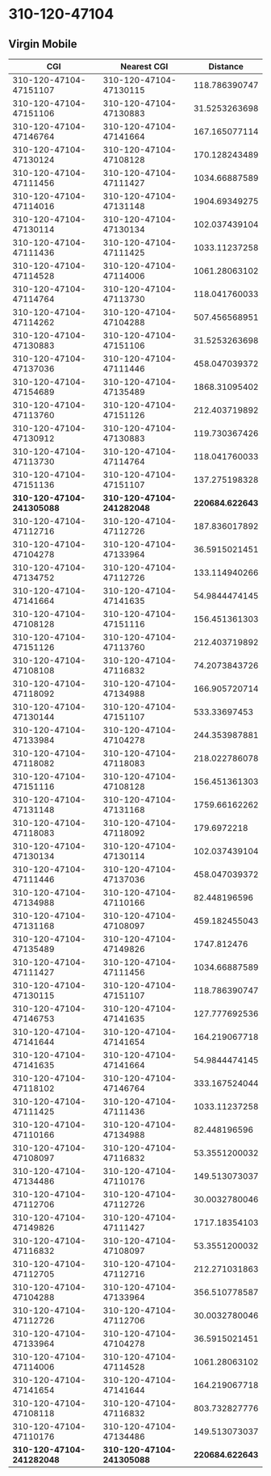 # 310-120-47104
## Virgin Mobile


| CGI | Nearest CGI | Distance |
|-----|-------------|----------|
| 310-120-47104-47151107 | 310-120-47104-47130115 | 118.786390747 |
| 310-120-47104-47151106 | 310-120-47104-47130883 | 31.5253263698 |
| 310-120-47104-47146764 | 310-120-47104-47141664 | 167.165077114 |
| 310-120-47104-47130124 | 310-120-47104-47108128 | 170.128243489 |
| 310-120-47104-47111456 | 310-120-47104-47111427 | 1034.66887589 |
| 310-120-47104-47114016 | 310-120-47104-47131148 | 1904.69349275 |
| 310-120-47104-47130114 | 310-120-47104-47130134 | 102.037439104 |
| 310-120-47104-47111436 | 310-120-47104-47111425 | 1033.11237258 |
| 310-120-47104-47114528 | 310-120-47104-47114006 | 1061.28063102 |
| 310-120-47104-47114764 | 310-120-47104-47113730 | 118.041760033 |
| 310-120-47104-47114262 | 310-120-47104-47104288 | 507.456568951 |
| 310-120-47104-47130883 | 310-120-47104-47151106 | 31.5253263698 |
| 310-120-47104-47137036 | 310-120-47104-47111446 | 458.047039372 |
| 310-120-47104-47154689 | 310-120-47104-47135489 | 1868.31095402 |
| 310-120-47104-47113760 | 310-120-47104-47151126 | 212.403719892 |
| 310-120-47104-47130912 | 310-120-47104-47130883 | 119.730367426 |
| 310-120-47104-47113730 | 310-120-47104-47114764 | 118.041760033 |
| 310-120-47104-47151136 | 310-120-47104-47151107 | 137.275198328 |
| **310-120-47104-241305088** | **310-120-47104-241282048** | **220684.622643** |
| 310-120-47104-47112716 | 310-120-47104-47112726 | 187.836017892 |
| 310-120-47104-47104278 | 310-120-47104-47133964 | 36.5915021451 |
| 310-120-47104-47134752 | 310-120-47104-47112726 | 133.114940266 |
| 310-120-47104-47141664 | 310-120-47104-47141635 | 54.9844474145 |
| 310-120-47104-47108128 | 310-120-47104-47151116 | 156.451361303 |
| 310-120-47104-47151126 | 310-120-47104-47113760 | 212.403719892 |
| 310-120-47104-47108108 | 310-120-47104-47116832 | 74.2073843726 |
| 310-120-47104-47118092 | 310-120-47104-47134988 | 166.905720714 |
| 310-120-47104-47130144 | 310-120-47104-47151107 | 533.33697453 |
| 310-120-47104-47133984 | 310-120-47104-47104278 | 244.353987881 |
| 310-120-47104-47118082 | 310-120-47104-47118083 | 218.022786078 |
| 310-120-47104-47151116 | 310-120-47104-47108128 | 156.451361303 |
| 310-120-47104-47131148 | 310-120-47104-47131168 | 1759.66162262 |
| 310-120-47104-47118083 | 310-120-47104-47118092 | 179.6972218 |
| 310-120-47104-47130134 | 310-120-47104-47130114 | 102.037439104 |
| 310-120-47104-47111446 | 310-120-47104-47137036 | 458.047039372 |
| 310-120-47104-47134988 | 310-120-47104-47110166 | 82.448196596 |
| 310-120-47104-47131168 | 310-120-47104-47108097 | 459.182455043 |
| 310-120-47104-47135489 | 310-120-47104-47149826 | 1747.812476 |
| 310-120-47104-47111427 | 310-120-47104-47111456 | 1034.66887589 |
| 310-120-47104-47130115 | 310-120-47104-47151107 | 118.786390747 |
| 310-120-47104-47146753 | 310-120-47104-47141635 | 127.777692536 |
| 310-120-47104-47141644 | 310-120-47104-47141654 | 164.219067718 |
| 310-120-47104-47141635 | 310-120-47104-47141664 | 54.9844474145 |
| 310-120-47104-47118102 | 310-120-47104-47146764 | 333.167524044 |
| 310-120-47104-47111425 | 310-120-47104-47111436 | 1033.11237258 |
| 310-120-47104-47110166 | 310-120-47104-47134988 | 82.448196596 |
| 310-120-47104-47108097 | 310-120-47104-47116832 | 53.3551200032 |
| 310-120-47104-47134486 | 310-120-47104-47110176 | 149.513073037 |
| 310-120-47104-47112706 | 310-120-47104-47112726 | 30.0032780046 |
| 310-120-47104-47149826 | 310-120-47104-47111427 | 1717.18354103 |
| 310-120-47104-47116832 | 310-120-47104-47108097 | 53.3551200032 |
| 310-120-47104-47112705 | 310-120-47104-47112716 | 212.271031863 |
| 310-120-47104-47104288 | 310-120-47104-47133964 | 356.510778587 |
| 310-120-47104-47112726 | 310-120-47104-47112706 | 30.0032780046 |
| 310-120-47104-47133964 | 310-120-47104-47104278 | 36.5915021451 |
| 310-120-47104-47114006 | 310-120-47104-47114528 | 1061.28063102 |
| 310-120-47104-47141654 | 310-120-47104-47141644 | 164.219067718 |
| 310-120-47104-47108118 | 310-120-47104-47116832 | 803.732827776 |
| 310-120-47104-47110176 | 310-120-47104-47134486 | 149.513073037 |
| **310-120-47104-241282048** | **310-120-47104-241305088** | **220684.622643** |
